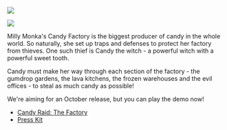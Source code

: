 ![](/img/crtflogo.png)

![](/img/crtfpromo.png)

Milly Monka's Candy Factory is the biggest producer of candy in the whole world. So naturally, she set up traps and defenses to protect her factory from thieves. One such thief is Candy the witch - a powerful witch with a powerful sweet tooth.

Candy must make her way through each section of the factory - the gumdrop gardens, the lava kitchens, the frozen warehouses and the evil offices - to steal as much candy as possible!

We're aiming for an October release, but you can play the demo now!

* [Candy Raid: The Factory](/candyraid)
* [Press Kit](/candyraid/presskit)

